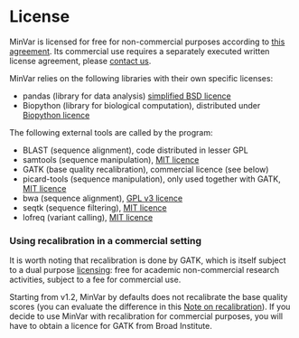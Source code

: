 # License

MinVar is licensed for free for non-commercial purposes according to
[this agreement](agreement.md). Its commercial use requires a separately
executed written license agreement, please
[contact us](https://ozagordi.github.io/MinVar/#contact).

MinVar relies on the following libraries with their own specific licenses:

- pandas (library for data analysis) [simplified BSD licence](http://pandas.pydata.org/pandas-docs/stable/overview.html#license)
- Biopython (library for biological computation), distributed under [Biopython licence](https://github.com/biopython/biopython/blob/master/LICENSE.rst)

The following external tools are called by the program:

- BLAST (sequence alignment), code distributed in lesser GPL
- samtools (sequence manipulation), [MIT licence](https://github.com/samtools/samtools/blob/develop/LICENSE)
- GATK (base quality recalibration), commercial licence (see below)
- picard-tools (sequence manipulation), only used together with GATK, [MIT licence](https://github.com/broadinstitute/picard/blob/master/LICENSE.txt)
- bwa (sequence alignment), [GPL v3 licence](https://github.com/lh3/bwa/blob/master/COPYING)
- seqtk (sequence filtering), [MIT licence](https://github.com/lh3/seqtk/blob/master/LICENSE)
- lofreq (variant calling), [MIT licence](https://github.com/CSB5/lofreq/blob/master/LICENSE)

### Using recalibration in a commercial setting

It is worth noting that recalibration is done by GATK, which is itself
subject to a dual purpose [licensing](https://software.broadinstitute.org/gatk/download/licensing.php):
free for academic non-commercial research activities, subject to a fee for commercial use.

Starting from v1.2, MinVar by defaults does not recalibrate the base quality
scores (you can evaluate the difference in this
[Note on recalibration](user-guide/recal.md)). If you decide to use MinVar
with recalibration for commercial purposes, you will have to obtain a licence
for GATK from Broad Institute.
